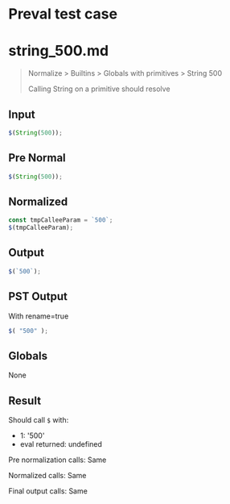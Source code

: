 # Preval test case

# string_500.md

> Normalize > Builtins > Globals with primitives > String 500
>
> Calling String on a primitive should resolve

## Input

`````js filename=intro
$(String(500));
`````

## Pre Normal


`````js filename=intro
$(String(500));
`````

## Normalized


`````js filename=intro
const tmpCalleeParam = `500`;
$(tmpCalleeParam);
`````

## Output


`````js filename=intro
$(`500`);
`````

## PST Output

With rename=true

`````js filename=intro
$( "500" );
`````

## Globals

None

## Result

Should call `$` with:
 - 1: '500'
 - eval returned: undefined

Pre normalization calls: Same

Normalized calls: Same

Final output calls: Same
